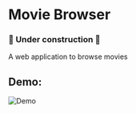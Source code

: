 # Movie Browser


### 🚧 Under construction 🚧

A web application to browse movies


## Demo:

![Demo](https://github.com/JeffC25/movie-browser/blob/661282aa04af845ebdc894e283ca037d55a60081/movie-browser-demo.gif)
